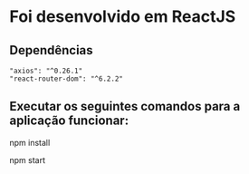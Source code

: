 # Foi desenvolvido em ReactJS

## Dependências

    "axios": "^0.26.1"
    "react-router-dom": "^6.2.2"

## Executar os seguintes comandos para a aplicação funcionar:

npm install

npm start